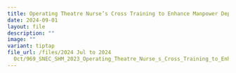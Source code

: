 ```yaml
---
title: Operating Theatre Nurse’s Cross Training to Enhance Manpower Deployment
date: 2024-09-01
layout: file
description: ""
image: ""
variant: tiptap
file_url: /files/2024 Jul to 2024
  Oct/969_SNEC_SHM_2023_Operating_Theatre_Nurse_s_Cross_Training_to_Enhance_Manpower_Deployment.pdf
---
```

